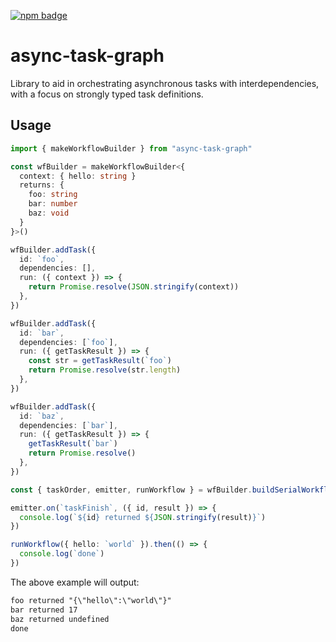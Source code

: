 [![npm badge](https://img.shields.io/npm/v/async-task-graph)](https://www.npmjs.com/package/async-task-graph)

# async-task-graph

Library to aid in orchestrating asynchronous tasks with interdependencies, with
a focus on strongly typed task definitions.

## Usage

<!-- !test program yarn dlx -q ts-node -I '.*' -->

<!-- !test in usage -->

```ts
import { makeWorkflowBuilder } from "async-task-graph"

const wfBuilder = makeWorkflowBuilder<{
  context: { hello: string }
  returns: {
    foo: string
    bar: number
    baz: void
  }
}>()

wfBuilder.addTask({
  id: `foo`,
  dependencies: [],
  run: ({ context }) => {
    return Promise.resolve(JSON.stringify(context))
  },
})

wfBuilder.addTask({
  id: `bar`,
  dependencies: [`foo`],
  run: ({ getTaskResult }) => {
    const str = getTaskResult(`foo`)
    return Promise.resolve(str.length)
  },
})

wfBuilder.addTask({
  id: `baz`,
  dependencies: [`bar`],
  run: ({ getTaskResult }) => {
    getTaskResult(`bar`)
    return Promise.resolve()
  },
})

const { taskOrder, emitter, runWorkflow } = wfBuilder.buildSerialWorkflow()

emitter.on(`taskFinish`, ({ id, result }) => {
  console.log(`${id} returned ${JSON.stringify(result)}`)
})

runWorkflow({ hello: `world` }).then(() => {
  console.log(`done`)
})
```

The above example will output:

<!-- !test out usage -->

```txt
foo returned "{\"hello\":\"world\"}"
bar returned 17
baz returned undefined
done
```
